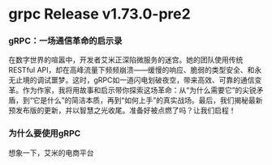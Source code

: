 # grpc Release v1.73.0-pre2
### gRPC：一场通信革命的启示录  
在数字世界的喧嚣中，开发者艾米正深陷微服务的迷宫。她的团队使用传统RESTful API，却在高峰流量下频频崩溃——缓慢的响应、脆弱的类型安全、和永无止境的调试噩梦。这时，gRPC如一道闪电划破夜空，带来高效、可靠的通信变革。作为作家，我将用故事和启示带你探索这场革命：从“为什么需要它”的尖锐矛盾，到“它是什么”的简洁本质，再到“如何上手”的真实战场。最后，我们揭秘最新预发布版的更新，并以智慧之光收尾。准备好被点燃了吗？让我们启程！

### 为什么要使用gRPC  
想象一下，艾米的电商平台